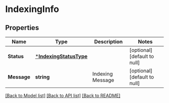# IndexingInfo

## Properties
Name | Type | Description | Notes
------------ | ------------- | ------------- | -------------
**Status** | [***IndexingStatusType**](IndexingStatusType.md) |  | [optional] [default to null]
**Message** | **string** | Indexing Message | [optional] [default to null]

[[Back to Model list]](../README.md#documentation-for-models) [[Back to API list]](../README.md#documentation-for-api-endpoints) [[Back to README]](../README.md)

